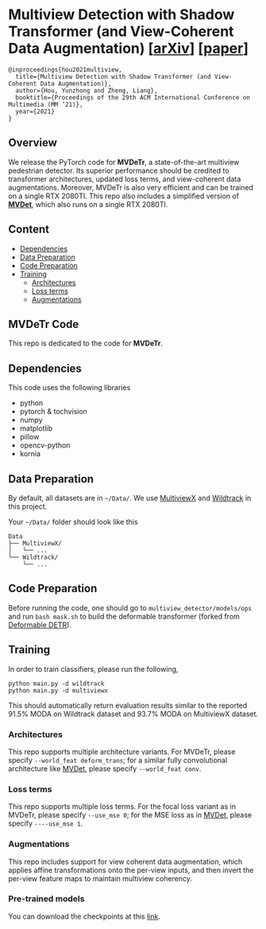 # Multiview Detection with Shadow Transformer (and View-Coherent Data Augmentation) [[arXiv](https://arxiv.org/pdf/2108.05888.pdf)] [[paper](https://dl.acm.org/doi/abs/10.1145/3474085.3475310)]

```
@inproceedings{hou2021multiview,
  title={Multiview Detection with Shadow Transformer (and View-Coherent Data Augmentation)},
  author={Hou, Yunzhong and Zheng, Liang},
  booktitle={Proceedings of the 29th ACM International Conference on Multimedia (MM ’21)},
  year={2021}
}
```


## Overview

We release the PyTorch code for **MVDeTr**, a state-of-the-art multiview pedestrian detector. Its superior performance should be credited to transformer architectures, updated loss terms, and view-coherent data augmentations. Moreover, MVDeTr is also very efficient and can be trained on a single RTX 2080TI. 
This repo also includes a simplified version of **[MVDet](https://github.com/hou-yz/MVDet)**, which also runs on a single RTX 2080TI. 

 
## Content
- [Dependencies](#dependencies)
- [Data Preparation](#data-preparation)
- [Code Preparation](#code-preparation)
- [Training](#training)
    * [Architectures](#architectures)
    * [Loss terms](#loss-terms)
    * [Augmentations](#augmentations)


## MVDeTr Code
This repo is dedicated to the code for **MVDeTr**. 

<!-- ![alt text](https://hou-yz.github.io/images/eccv2020_mvdet_architecture.png "Architecture for MVDet") -->

## Dependencies
This code uses the following libraries
- python
- pytorch & tochvision
- numpy
- matplotlib
- pillow
- opencv-python
- kornia

## Data Preparation
By default, all datasets are in `~/Data/`. We use [MultiviewX](https://github.com/hou-yz/MultiviewX) and [Wildtrack](https://www.epfl.ch/labs/cvlab/data/data-wildtrack/) in this project. 

Your `~/Data/` folder should look like this
```
Data
├── MultiviewX/
│   └── ...
└── Wildtrack/ 
    └── ...
```

## Code Preparation
Before running the code, one should go to ```multiview_detector/models/ops``` and run ```bash mask.sh``` to build the deformable transformer (forked from [Deformable DETR](https://github.com/fundamentalvision/Deformable-DETR)). 


## Training
In order to train classifiers, please run the following,
```shell script
python main.py -d wildtrack
python main.py -d multiviewx
``` 
This should automatically return evaluation results similar to the reported 91.5\% MODA on Wildtrack dataset and 93.7\% MODA on MultiviewX dataset. 


### Architectures
This repo supports multiple architecture variants. For MVDeTr, please specify ```--world_feat deform_trans```; for a similar fully convolutional architecture like [MVDet](https://github.com/hou-yz/MVDet), please specify ```--world_feat conv```. 

### Loss terms
This repo supports multiple loss terms. For the focal loss variant as in MVDeTr, please specify ```--use_mse 0```; for the MSE loss as in [MVDet](https://github.com/hou-yz/MVDet), please specify ```----use_mse 1```. 

### Augmentations
This repo includes support for view coherent data augmentation, which applies affine transformations onto the per-view inputs, and then invert the per-view feature maps to maintain multiview coherency. 

### Pre-trained models
You can download the checkpoints at this [link](https://1drv.ms/u/s!AtzsQybTubHfhNRDo-mUXOWPd3Di4Q?e=monHmQ).

